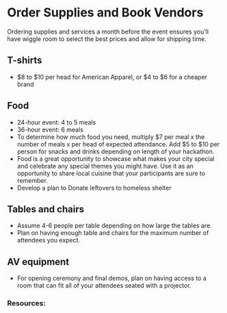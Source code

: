 # Order Supplies and Book Vendors

Ordering supplies and services a month before the event ensures you’ll have wiggle room to select the best prices and allow for shipping time.

## T-shirts

* $8 to $10 per head for American Apparel, or $4 to $6 for a cheaper brand

## Food

* 24-hour event: 4 to 5 meals
* 36-hour event: 6 meals
* To determine how much food you need, multiply $7 per meal x the number of meals x per head of expected attendance. Add $5 to $10 per person for snacks and drinks depending on length of your hackathon.
* Food is a great opportunity to showcase what makes your city special and celebrate any special themes you might have. Use it as an opportunity to share local cuisine that your participants are sure to remember.
* Develop a plan to Donate leftovers to homeless shelter

## Tables and chairs

* Assume 4-6 people per table depending on how large the tables are.
* Plan on having enough table and chairs for the maximum number of attendees you expect.

## AV equipment

* For opening ceremony and final demos, plan on having access to a room that can fit all of your attendees seated with a projector.

### Resources:


